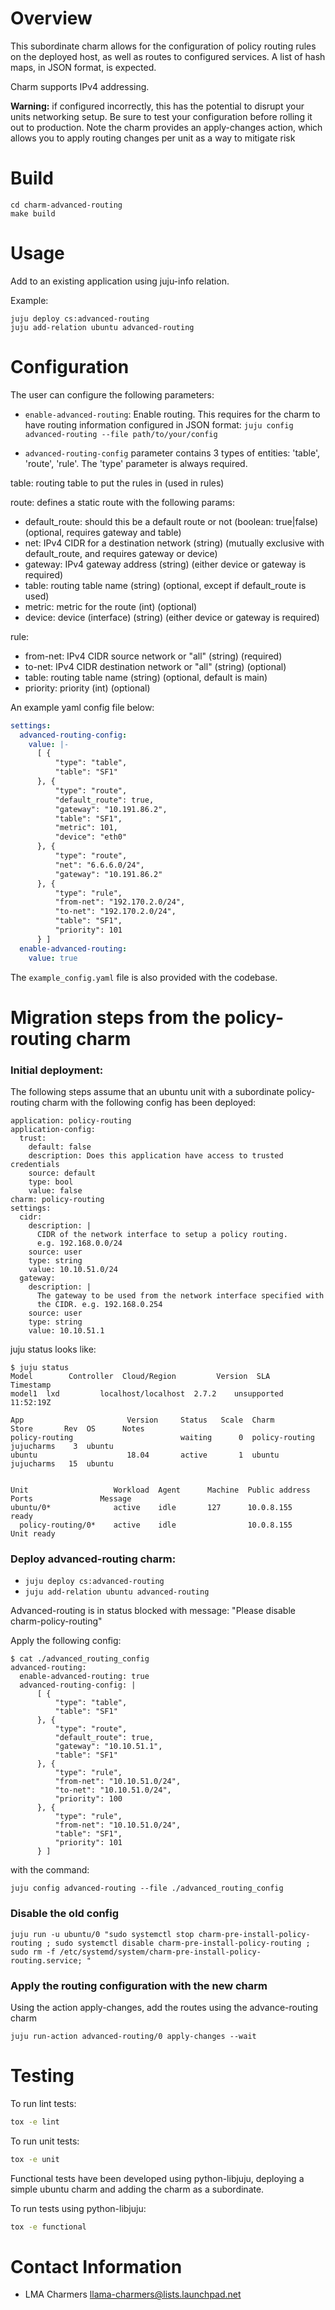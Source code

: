 # Overview

This subordinate charm allows for the configuration of policy routing rules on the deployed host,
as well as routes to configured services. A list of hash maps, in JSON format, is expected.

Charm supports IPv4 addressing.

**Warning:** if configured incorrectly, this has the potential to disrupt your units networking setup. Be sure to test your configuration before rolling it out to production. Note the charm provides an apply-changes action, which allows you to apply routing changes per unit as a way to mitigate risk


# Build
```
cd charm-advanced-routing
make build
```

# Usage
Add to an existing application using juju-info relation.

Example:
```
juju deploy cs:advanced-routing
juju add-relation ubuntu advanced-routing
```

# Configuration
The user can configure the following parameters:
 * `enable-advanced-routing`: Enable routing. This requires for the charm to have routing information configured in JSON format: ```juju config advanced-routing --file path/to/your/config```

 * `advanced-routing-config` parameter contains 3 types of entities: 'table', 'route', 'rule'. The 'type' parameter is always required.

table: routing table to put the rules in (used in rules)

route: defines a static route with the following params:
 - default_route: should this be a default route or not (boolean: true|false) (optional, requires gateway and table)
 - net:           IPv4 CIDR for a destination network (string) (mutually exclusive with default_route, and requires gateway or device)
 - gateway:       IPv4 gateway address (string) (either device or gateway is required)
 - table:         routing table name (string) (optional, except if default_route is used)
 - metric:        metric for the route (int) (optional)
 - device:        device (interface) (string) (either device or gateway is required)

rule:
 - from-net: IPv4 CIDR source network or "all" (string) (required)
 - to-net: IPv4 CIDR destination network or "all" (string) (optional)
 - table: routing table name (string) (optional, default is main)
 - priority: priority (int) (optional)

An example yaml config file below:

```yaml
settings:
  advanced-routing-config:
    value: |-
      [ {
          "type": "table",
          "table": "SF1"
      }, {
          "type": "route",
          "default_route": true,
          "gateway": "10.191.86.2",
          "table": "SF1",
          "metric": 101,
          "device": "eth0"
      }, {
          "type": "route",
          "net": "6.6.6.0/24",
          "gateway": "10.191.86.2"
      }, {
          "type": "rule",
          "from-net": "192.170.2.0/24",
          "to-net": "192.170.2.0/24",
          "table": "SF1",
          "priority": 101
      } ]
  enable-advanced-routing:
    value: true
```

The `example_config.yaml` file is also provided with the codebase.


# Migration steps from the policy-routing charm

### Initial deployment:

The following steps assume that an ubuntu unit with a subordinate policy-routing charm
with the following config has been deployed:

```
application: policy-routing
application-config:
  trust:
    default: false
    description: Does this application have access to trusted credentials
    source: default
    type: bool
    value: false
charm: policy-routing
settings:
  cidr:
    description: |
      CIDR of the network interface to setup a policy routing.
      e.g. 192.168.0.0/24
    source: user
    type: string
    value: 10.10.51.0/24
  gateway:
    description: |
      The gateway to be used from the network interface specified with
      the CIDR. e.g. 192.168.0.254
    source: user
    type: string
    value: 10.10.51.1
```

juju status looks like:

```
$ juju status
Model        Controller  Cloud/Region         Version  SLA          Timestamp
model1  lxd         localhost/localhost  2.7.2    unsupported  11:52:19Z

App                       Version     Status   Scale  Charm                     Store       Rev  OS      Notes
policy-routing                        waiting      0  policy-routing            jujucharms    3  ubuntu
ubuntu                    18.04       active       1  ubuntu                    jujucharms   15  ubuntu


Unit                   Workload  Agent      Machine  Public address  Ports               Message
ubuntu/0*              active    idle       127      10.0.8.155                          ready
  policy-routing/0*    active    idle                10.0.8.155                          Unit ready

```

### Deploy advanced-routing charm:

* `juju deploy cs:advanced-routing`
* `juju add-relation ubuntu advanced-routing`

Advanced-routing is in status blocked with message: "Please disable charm-policy-routing"

Apply the following config:

```
$ cat ./advanced_routing_config
advanced-routing:
  enable-advanced-routing: true
  advanced-routing-config: |
      [ {
          "type": "table",
          "table": "SF1"
      }, {
          "type": "route",
          "default_route": true,
          "gateway": "10.10.51.1",
          "table": "SF1"
      }, {
          "type": "rule",
          "from-net": "10.10.51.0/24",
          "to-net": "10.10.51.0/24",
          "priority": 100
      }, {
          "type": "rule",
          "from-net": "10.10.51.0/24",
          "table": "SF1",
          "priority": 101
      } ]
```

with the command:

```
juju config advanced-routing --file ./advanced_routing_config
```

### Disable the old config

```
juju run -u ubuntu/0 "sudo systemctl stop charm-pre-install-policy-routing ; sudo systemctl disable charm-pre-install-policy-routing ; sudo rm -f /etc/systemd/system/charm-pre-install-policy-routing.service; "
```

### Apply the routing configuration with the new charm

Using the action apply-changes, add the routes using the advance-routing charm

```
juju run-action advanced-routing/0 apply-changes --wait
```

# Testing

To run lint tests:

```bash
tox -e lint
```

To run unit tests:

```bash
tox -e unit
```

Functional tests have been developed using python-libjuju, deploying a simple ubuntu charm and adding the charm as a subordinate.

To run tests using python-libjuju:

```bash
tox -e functional
```

# Contact Information

* LMA Charmers <llama-charmers@lists.launchpad.net>
